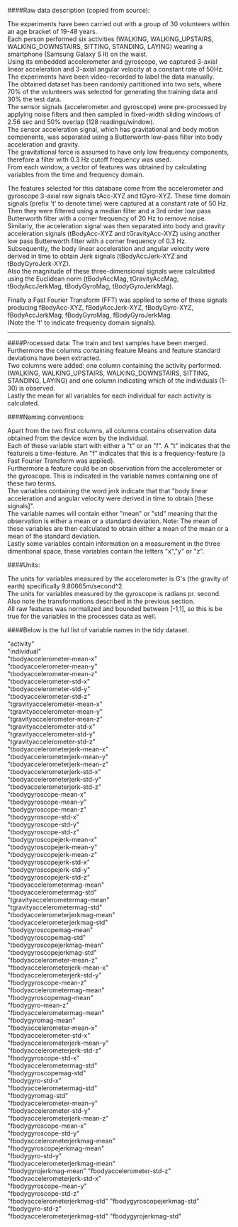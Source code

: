 ####Raw data description (copied from source):

The experiments have been carried out with a group of 30 volunteers within an age bracket of 19-48 years.  
Each person performed six activities (WALKING, WALKING_UPSTAIRS, WALKING_DOWNSTAIRS, SITTING, STANDING, LAYING) wearing a smartphone (Samsung Galaxy S II) on the waist.  
Using its embedded accelerometer and gyroscope, we captured 3-axial linear acceleration and 3-axial angular velocity at a constant rate of 50Hz.  
The experiments have been video-recorded to label the data manually.  
The obtained dataset has been randomly partitioned into two sets, where 70% of the volunteers was selected for generating the training data and 30% the test data.  
The sensor signals (accelerometer and gyroscope) were pre-processed by applying noise filters and then sampled in fixed-width sliding windows of 2.56 sec and 50% overlap (128 readings/window).  
The sensor acceleration signal, which has gravitational and body motion components, was separated using a Butterworth low-pass filter into body acceleration and gravity.  
The gravitational force is assumed to have only low frequency components, therefore a filter with 0.3 Hz cutoff frequency was used.  
From each window, a vector of features was obtained by calculating variables from the time and frequency domain.  


The features selected for this database come from the accelerometer and gyroscope 3-axial raw signals tAcc-XYZ and tGyro-XYZ. 
These time domain signals (prefix 't' to denote time) were captured at a constant rate of 50 Hz. 
Then they were filtered using a median filter and a 3rd order low pass Butterworth filter with a corner frequency of 20 Hz to remove noise.  
Similarly, the acceleration signal was then separated into body and gravity acceleration signals (tBodyAcc-XYZ and tGravityAcc-XYZ) using another low pass Butterworth filter with a corner frequency of 0.3 Hz.  
Subsequently, the body linear acceleration and angular velocity were derived in time to obtain Jerk signals (tBodyAccJerk-XYZ and tBodyGyroJerk-XYZ).  
Also the magnitude of these three-dimensional signals were calculated using the Euclidean norm (tBodyAccMag, tGravityAccMag, tBodyAccJerkMag, tBodyGyroMag, tBodyGyroJerkMag).  

Finally a Fast Fourier Transform (FFT) was applied to some of these signals producing fBodyAcc-XYZ, fBodyAccJerk-XYZ, fBodyGyro-XYZ, fBodyAccJerkMag, fBodyGyroMag, fBodyGyroJerkMag.  
(Note the 'f' to indicate frequency domain signals).  

---------

####Processed data:
The train and test samples have been merged.  
Furthermore the columns containing feature Means and feature standard deviations have been extracted.  
Two columns were added: one column containing the activity performed. (WALKING, WALKING_UPSTAIRS, WALKING_DOWNSTAIRS, SITTING, STANDING, LAYING) and one column indicating which of the individuals (1-30) is observed.  
Lastly the mean for all variables for each individual for each activity is calculated.


####Naming conventions:  

Apart from the two first columns, all columns contains observation data obtained from the device worn by the individual.  
Each of these variable start with either a "t" or an "f". A "t" indicates that the featureis a time-feature. An "f" indicates that this is a frequency-feature (a Fast Fourier Transform was applied).   
Furthermore a feature could be an observation from the accelerometer or the gyroscope. This is indicated in the variable names containing one of these two terms.  
The variables containing the word jerk indicate that that "body linear acceleration and angular velocity were derived in time to obtain [these signals]".  
The variable names will contain either "mean" or "std" meaning that the observation is either a mean or a standard deviation. Note: The mean of these variables are then calculated to obtain either a mean of the mean or a mean of the standard deviation.  
Lastly some variables contain information on a measurement in the three dimentional space, these variables contain the letters "x","y" or "z".  

####Units:  

The units for variables measured by the accelerometer is G's (the gravity of earth) specifically 9.80665m/second^2.  
The units for variables measured by the gyroscope is radians pr. second.  
Also note the transformations described in the previous section.  
All raw features was normalized and bounded between  [-1,1], so this is be true for the variables in the processes data as well.  



####Below is the full list of variable names in the tidy dataset.  


"activity"  
 "individual"  
 "tbodyaccelerometer-mean-x"  
 "tbodyaccelerometer-mean-y"     
 "tbodyaccelerometer-mean-z"  
 "tbodyaccelerometer-std-x"  
 "tbodyaccelerometer-std-y"  
 "tbodyaccelerometer-std-z"   
"tgravityaccelerometer-mean-x"    
"tgravityaccelerometer-mean-y"   
 "tgravityaccelerometer-mean-z"  
 "tgravityaccelerometer-std-x"   
"tgravityaccelerometer-std-y"    
"tgravityaccelerometer-std-z"    
"tbodyaccelerometerjerk-mean-x"  
"tbodyaccelerometerjerk-mean-y"  
"tbodyaccelerometerjerk-mean-z"  
"tbodyaccelerometerjerk-std-x"   
"tbodyaccelerometerjerk-std-y"   
"tbodyaccelerometerjerk-std-z"  
"tbodygyroscope-mean-x"          
"tbodygyroscope-mean-y"          
"tbodygyroscope-mean-z"          
"tbodygyroscope-std-x"          
"tbodygyroscope-std-y"           
"tbodygyroscope-std-z"           
"tbodygyroscopejerk-mean-x"      
"tbodygyroscopejerk-mean-y"     
"tbodygyroscopejerk-mean-z"      
"tbodygyroscopejerk-std-x"       
"tbodygyroscopejerk-std-y"       
"tbodygyroscopejerk-std-z"      
"tbodyaccelerometermag-mean"     
"tbodyaccelerometermag-std"      
"tgravityaccelerometermag-mean"  
"tgravityaccelerometermag-std"  
"tbodyaccelerometerjerkmag-mean"  
"tbodyaccelerometerjerkmag-std"  
"tbodygyroscopemag-mean"        
 "tbodygyroscopemag-std"         
"tbodygyroscopejerkmag-mean"     
"tbodygyroscopejerkmag-std"        
"fbodyaccelerometer-mean-z"          
"fbodyaccelerometerjerk-mean-x"       
"fbodyaccelerometerjerk-std-y"       
"fbodygyroscope-mean-z"              
"fbodyaccelerometermag-mean"         
"fbodygyroscopemag-mean"                  
"fbodygyro-mean-z"                    
"fbodyaccelerometermag-mean"          
"fbodygyromag-mean"                 
"fbodyaccelerometer-mean-x"    
"fbodyaccelerometer-std-x"     
"fbodyaccelerometerjerk-mean-y"  
"fbodyaccelerometerjerk-std-z"  
"fbodygyroscope-std-x"         
"fbodyaccelerometermag-std"    
"fbodygyroscopemag-std"        
"fbodygyro-std-x"              
"fbodyaccelerometermag-std"     
"fbodygyromag-std"   
"fbodyaccelerometer-mean-y"               
"fbodyaccelerometer-std-y"      
"fbodyaccelerometerjerk-mean-z"  
"fbodygyroscope-mean-x"         
"fbodygyroscope-std-y"          
"fbodyaccelerometerjerkmag-mean"  
"fbodygyroscopejerkmag-mean"    
"fbodygyro-std-y"               
"fbodyaccelerometerjerkmag-mean"  
"fbodygyrojerkmag-mean" 
"fbodyaccelerometer-std-z"             
"fbodyaccelerometerjerk-std-x"  
"fbodygyroscope-mean-y"        
"fbodygyroscope-std-z"         
"fbodyaccelerometerjerkmag-std"
"fbodygyroscopejerkmag-std"    
"fbodygyro-std-z"              
"fbodyaccelerometerjerkmag-std"
"fbodygyrojerkmag-std"   